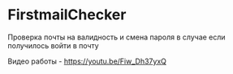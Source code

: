 # FirstmailChecker
Проверка почты на валидность и смена пароля в случае если получилось войти в почту 

Видео работы - https://youtu.be/Fiw_Dh37yxQ

